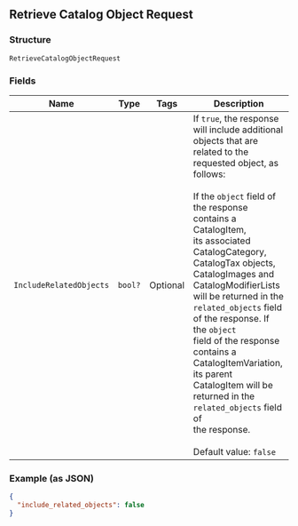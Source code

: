 ## Retrieve Catalog Object Request

### Structure

`RetrieveCatalogObjectRequest`

### Fields

| Name | Type | Tags | Description |
|  --- | --- | --- | --- |
| `IncludeRelatedObjects` | `bool?` | Optional | If `true`, the response will include additional objects that are related to the<br>requested object, as follows:<br><br>If the `object` field of the response contains a CatalogItem,<br>its associated CatalogCategory, CatalogTax objects,<br>CatalogImages and CatalogModifierLists<br>will be returned in the `related_objects` field of the response. If the `object`<br>field of the response contains a CatalogItemVariation,<br>its parent CatalogItem will be returned in the `related_objects` field of<br>the response.<br><br>Default value: `false` |

### Example (as JSON)

```json
{
  "include_related_objects": false
}
```

